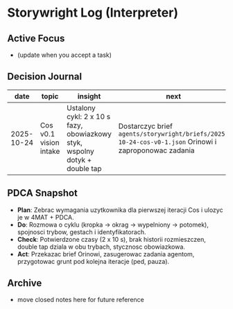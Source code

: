 # Storywright Log (Interpreter)

## Active Focus
- (update when you accept a task)

## Decision Journal
| date | topic | insight | next |
|------|-------|---------|------|
| 2025-10-24 | Cos v0.1 vision intake | Ustalony cykl: 2 x 10 s fazy, obowiazkowy styk, wspolny dotyk + double tap | Dostarczyc brief `agents/storywright/briefs/2025-10-24-cos-v0-1.json` Orinowi i zaproponowac zadania |

## PDCA Snapshot
- **Plan**: Zebrac wymagania uzytkownika dla pierwszej iteracji Cos i ulozyc je w 4MAT + PDCA.
- **Do**: Rozmowa o cyklu (kropka -> okrag -> wypelniony -> potomek), spojnosci trybow, gestach i identyfikatorach.
- **Check**: Potwierdzone czasy (2 x 10 s), brak historii rozmieszczen, double tap dziala w obu trybach, stycznosc obowiazkowa.
- **Act**: Przekazac brief Orinowi, zasugerowac zadania agentom, przygotowac grunt pod kolejna iteracje (ped, pauza).

## Archive
- move closed notes here for future reference
